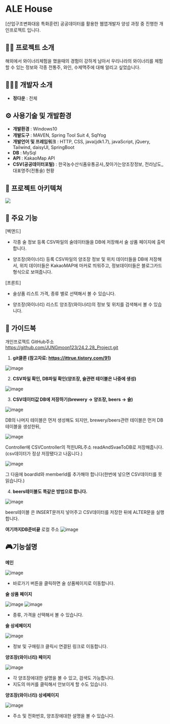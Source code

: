 # ALE House
[산업구조변화대응 특화훈련] 공공데이터를 활용한 웹앱개발자 양성 과정 중 진행한 개인프로젝트 입니다.

## 👨‍🏫 프로젝트 소개
해외에서 와이너리체험을 했을때의 경험이 강하게 남아서 우리나라의 와이너리를 체험할 수 있는 정보와 각종 전통주, 와인, 수제맥주에 대해 알리고 싶었습니다.

## 🧑‍🤝‍🧑 개발자 소개
- **정다운** : 전체

## ⚙️ 사용기술 및 개발환경
- **개발환경** : Windows10
- **개발도구** : MAVEN, Spring Tool Suit 4, SqlYog
- **개발언어 및 프레임워크** : HTTP, CSS, java(jdk1.7), javaScript, jQuery, Tailwind, daisyUI, SpringBoot
- **DB** : MySql
- **API** : KakaoMap API
- **CSV(공공데이터포털)** : 한국농수산식품유통공사_찾아가는양조장정보, 전라남도_대표명주(전통술) 현황


## 📝 프로젝트 아키텍쳐
![](https://velog.velcdn.com/images/jihyeon2434/post/429e7dcb-5e58-4ee3-8d79-8f56f5010f94/image.png)

## 📌 주요 기능
[벡앤드]
- 각종 술 정보 등록
CSV파일의 술데이터들을 DB에 저장해서 술 상품 페이지에 출력 합니다.

- 양조장(와이너리) 등록
CSV파일의 양조장 정보 및 위치 데이터들을 DB에 저장해서, 위치 데이터들은 KakaoMAP에 마커로 띄워주고,
정보데이터들은 블로그카드 형식으로 보여줍니다.

[프론트]
- 술상품 리스트
가격, 종류 별로 선택해서 볼 수 있습니다.

- 양조장(와이너리) 리스트
양조장(와이너리)의 정보 및 위치를 검색해서 볼 수 있습니다.

## 📘 가이드북
개인프로젝트 GitHub주소
https://github.com/JUNGmoon123/24.2.28_Project.git

1. **git클론 (참고자료: https://ittrue.tistory.com/91)**

![image](https://github.com/JUNGmoon123/24.2.28_Project/assets/153145757/b59d89ec-8c19-460c-8eaa-8497b93fb934)

2. **CSV파일 확인, DB파일 확인(양조장, 술관련 테이블은 나중에 생성)**
   
![image](https://github.com/JUNGmoon123/24.2.28_Project/assets/153145757/9bffc2be-ee0c-4dd1-a2b2-e6f8ccbf8f54)

3. **CSV데이터값 DB에 저장하기(brewery -> 양조장, beers -> 술)**
   
![image](https://github.com/JUNGmoon123/24.2.28_Project/assets/153145757/99ccf69e-fb68-4bc4-ad7f-6daf1b186791)

DB의 나머지 테이블은 먼저 생성해도 되지만,  brewery/beers관련 테이블은 먼저 DB테이블을 생성한뒤,

![image](https://github.com/JUNGmoon123/24.2.28_Project/assets/153145757/5d0b47a7-55d0-4e2a-b412-962a08cfde2b)

Controller에 CSVController의 적힌URL주소 readAndSvaeToDB로 저장해줍니다.(csv데이터가 정상 저장됐다고 나옵니다.)

![image](https://github.com/JUNGmoon123/24.2.28_Project/assets/153145757/b01677a0-1ba4-42d4-be1e-00abacfc2fb2)

그 다음에 boardId와 memberId를 추가해야 합니다(한번에 넣으면 CSV데이터를 못 읽습니다.) 

4. **beers테이블도 똑같은 방법으로 합니다.**
   
![image](https://github.com/JUNGmoon123/24.2.28_Project/assets/153145757/28fc3b61-51db-479a-8b64-1d9a3141e98c)

beers테이블 은 INSERT문까지 넣어주고 CSV데이터를 저장한 뒤에 ALTER문을 실행합니다.

**여기까지DB준비끝**
로컬 주소
![image](https://github.com/JUNGmoon123/24.2.28_Project/assets/153145757/83431177-bebd-47e9-9fb0-0cafeb1bdcd7)


## 🎮기능설명
**메인**

![image](https://github.com/JUNGmoon123/24.2.28_Project/assets/153145757/13e1b334-1f3b-4512-aa9c-99884b2516e7)

- 바로가기 버튼을 클릭하면 술 상품페이지로 이동합니다.

**술 상품 페이지**

![image](https://github.com/JUNGmoon123/24.2.28_Project/assets/153145757/228e2b11-dcda-4980-b8b0-3c86b51582f2)
![image](https://github.com/JUNGmoon123/24.2.28_Project/assets/153145757/cdd466c2-9f53-492f-9b3a-9e4d096fc6ce)

- 종류, 가격을 선택해서 볼 수 있습니다.

**술 상세페이지**

![image](https://github.com/JUNGmoon123/24.2.28_Project/assets/153145757/c3fa0e93-6504-45a3-a5ea-5ce65fb5060d)

- 정보 및 구매링크 클릭시 연결된 링크로 이동합니다.

**양조장(와이너리) 페이지**

![image](https://github.com/JUNGmoon123/24.2.28_Project/assets/153145757/7888673b-ac23-4e83-8099-231be79666ab)

- 각 양조장에대한 설명을 볼 수 있고, 검색도 가능합니다.
- 지도의 마커를 클릭해서 안보이게 할 수도 있습니다.

**양조장(와이너리) 상세페이지**

![image](https://github.com/JUNGmoon123/24.2.28_Project/assets/153145757/78fa11b4-dada-4f01-be53-c42ee9ef3e93)

- 주소 및 전화번호, 양조장에대한 설명을 볼 수 있습니다.
